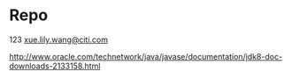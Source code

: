 # Repo
123
xue.lily.wang@citi.com

http://www.oracle.com/technetwork/java/javase/documentation/jdk8-doc-downloads-2133158.html
